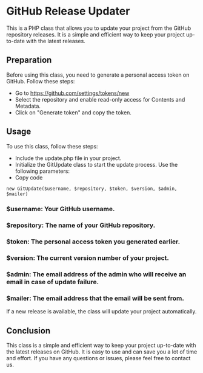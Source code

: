# GitHub Release Updater
This is a PHP class that allows you to update your project from the GitHub repository releases. It is a simple and efficient way to keep your project up-to-date with the latest releases.

## Preparation
Before using this class, you need to generate a personal access token on GitHub. Follow these steps:

- Go to https://github.com/settings/tokens/new
- Select the repository and enable read-only access for Contents and Metadata.
- Click on "Generate token" and copy the token.

## Usage

To use this class, follow these steps:

- Include the update.php file in your project.
- Initialize the GitUpdate class to start the update process. Use the following parameters:
- Copy code
```
new GitUpdate($username, $repository, $token, $version, $admin, $mailer)
```

### $username: Your GitHub username.
### $repository: The name of your GitHub repository.
### $token: The personal access token you generated earlier.
### $version: The current version number of your project.
### $admin: The email address of the admin who will receive an email in case of update failure.
### $mailer: The email address that the email will be sent from.

If a new release is available, the class will update your project automatically.

## Conclusion
This class is a simple and efficient way to keep your project up-to-date with the latest releases on GitHub. It is easy to use and can save you a lot of time and effort. If you have any questions or issues, please feel free to contact us.